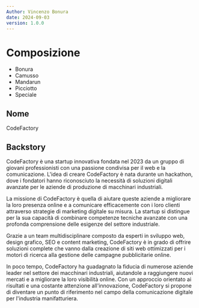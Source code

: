```yaml
---
Author: Vincenzo Bonura
date: 2024-09-03
version: 1.0.0
---
```


# Composizione

- Bonura
- Camusso
- Mandarun
- Picciotto
- Speciale

## Nome

CodeFactory

## Backstory

CodeFactory è una startup innovativa fondata nel 2023 da un gruppo di giovani professionisti con una passione condivisa per il web e la comunicazione. L'idea di creare CodeFactory è nata durante un hackathon, dove i fondatori hanno riconosciuto la necessità di soluzioni digitali avanzate per le aziende di produzione di macchinari industriali.

La missione di CodeFactory è quella di aiutare queste aziende a migliorare la loro presenza online e a comunicare efficacemente con i loro clienti attraverso strategie di marketing digitale su misura. La startup si distingue per la sua capacità di combinare competenze tecniche avanzate con una profonda comprensione delle esigenze del settore industriale.

Grazie a un team multidisciplinare composto da esperti in sviluppo web, design grafico, SEO e content marketing, CodeFactory è in grado di offrire soluzioni complete che vanno dalla creazione di siti web ottimizzati per i motori di ricerca alla gestione delle campagne pubblicitarie online.

In poco tempo, CodeFactory ha guadagnato la fiducia di numerose aziende leader nel settore dei macchinari industriali, aiutandole a raggiungere nuovi mercati e a migliorare la loro visibilità online. Con un approccio orientato ai risultati e una costante attenzione all'innovazione, CodeFactory si propone di diventare un punto di riferimento nel campo della comunicazione digitale per l'industria manifatturiera.
